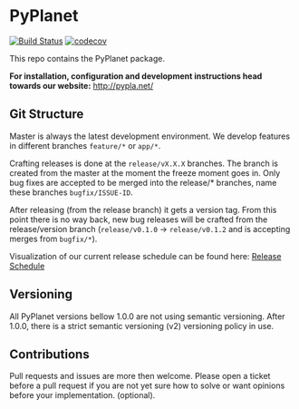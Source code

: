 # PyPlanet
[![Build Status](https://travis-ci.com/tomvlk/PyPlanet.svg?token=A4bsEqeRNKNF2dXTCyxu&branch=master)](https://travis-ci.com/tomvlk/PyPlanet)
[![codecov](https://codecov.io/gh/tomvlk/PyPlanet/branch/master/graph/badge.svg?token=9fmw1ocjjd)](https://codecov.io/gh/tomvlk/PyPlanet)

This repo contains the PyPlanet package.

**For installation, configuration and development instructions head towards our website:** 
http://pypla.net/

## Git Structure

Master is always the latest development environment. We develop features in different branches `feature/*` or `app/*`.

Crafting releases is done at the `release/vX.X.X` branches. The branch is created from the master at the moment the freeze moment goes in.
Only bug fixes are accepted to be merged into the release/* branches, name these branches `bugfix/ISSUE-ID`.

After releasing (from the release branch) it gets a version tag. From this point there is no way back, new bug releases will be crafted
from the release/version branch (`release/v0.1.0` -> `release/v0.1.2` and is accepting merges from `bugfix/*`).

Visualization of our current release schedule can be found here: [Release Schedule](https://github.com/tomvlk/PyPlanet/projects/3)

## Versioning

All PyPlanet versions bellow 1.0.0 are not using semantic versioning. 
After 1.0.0, there is a strict semantic versioning (v2) versioning policy in use.

## Contributions

Pull requests and issues are more then welcome. 
Please open a ticket before a pull request if you are not yet sure how to solve or want opinions before your implementation. (optional).

